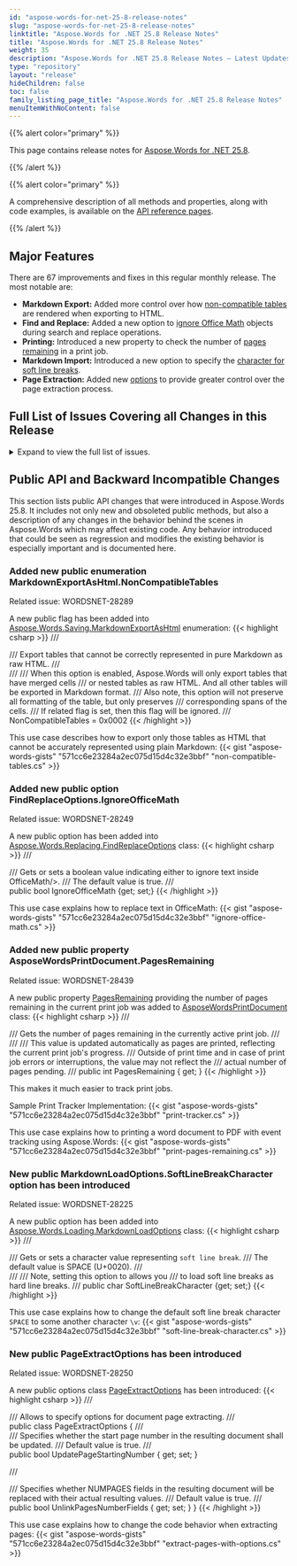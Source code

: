 ```yaml
---
id: "aspose-words-for-net-25-8-release-notes"
slug: "aspose-words-for-net-25-8-release-notes"
linktitle: "Aspose.Words for .NET 25.8 Release Notes"
title: "Aspose.Words for .NET 25.8 Release Notes"
weight: 35
description: "Aspose.Words for .NET 25.8 Release Notes – Latest Updates and Fixes in August 2025"
type: "repository"
layout: "release"
hideChildren: false
toc: false
family_listing_page_title: "Aspose.Words for .NET 25.8 Release Notes"
menuItemWithNoContent: false
---
```


{{% alert color="primary" %}}

This page contains release notes for [Aspose.Words for .NET 25.8](https://www.nuget.org/packages/Aspose.Words/25.8.0).

{{% /alert %}}


{{% alert color="primary" %}}

A comprehensive description of all methods and properties, along with code examples, is available on the [API reference pages](https://reference.aspose.com/words/net/).

{{% /alert %}}

## Major Features

There are 67 improvements and fixes in this regular monthly release. The most notable are:

- **Markdown Export:** Added more control over how [non-compatible tables](https://reference.aspose.com/words/net/aspose.words.saving/markdownexportashtml/) are rendered when exporting to HTML.
- **Find and Replace:** Added a new option to [ignore Office Math](https://reference.aspose.com/words/net/aspose.words.replacing/findreplaceoptions/ignoreofficemath/) objects during search and replace operations.
- **Printing:** Introduced a new property to check the number of [pages remaining](https://reference.aspose.com/words/net/aspose.words.rendering/asposewordsprintdocument/pagesremaining/) in a print job.
- **Markdown Import:** Introduced a new option to specify the [character for soft line breaks](https://reference.aspose.com/words/net/aspose.words.loading/markdownloadoptions/softlinebreakcharacter/).
- **Page Extraction:** Added new [options](https://reference.aspose.com/words/net/aspose.words/pageextractoptions/) to provide greater control over the page extraction process.
 
## Full List of Issues Covering all Changes in this Release

<details>
<summary>Expand to view the full list of issues.</summary>

|Key|Summary|Category|
| :- | :- | :- |
|WORDSNET-28249|Consider providing an ability to replace in OfficeMath|New Feature
|WORDSNET-28250|Consider adding an ability to preserve NUMPAGES fields after using ExtractPages method|New Feature
|WORDSNET-28236|Missing glyphs on conversion to PDF|New Feature
|WORDSNET-11360|Justify Medium paragraph alignment is not preserved in PDF|New Feature
|WORDSNET-9766|Docx to fixed file format conversion issue with arabic text|New Feature
|WORDSNET-28439|Add public property providing the number of pages remaining in the current print job|New Feature
|WORDSNET-24716|Provide an API to track document printing progress|Enhancement
|WORDSNET-25542|Invisible watermark|Bug
|WORDSNET-28498|Compare result does not match MS Word output|Bug
|WORDSNET-28387|Object reference error upon DOCX to PDF conversion|Bug
|WORDSNET-28480|Chinese text is distributed improperly after rendering|Bug
|WORDSNET-28292|InvalidOperationException when processing DOCX with XML-mapped StructuredDocumentTags|Bug
|WORDSNET-28135|DOCX merging issue|Bug
|WORDSNET-28481|FileCorruptedException is thrown upon loading RTF document|Bug
|WORDSNET-28430|OpenAiModel.Translate() throws an exception with custom URL|Bug
|WORDSNET-28470|Table.AutoFit() not working as expected|Bug
|WORDSNET-28431|FirstLineIndent return -28.35 instead of 0 in DOTM style|Bug
|WORDSNET-28225|Soft line break is improperly read from markdown document|Bug
|WORDSNET-27698|Tab character in SDT is rendered as missed character when PreserveFormFields is enabled|Bug
|WORDSNET-28465|LINQ Reporting Engine - An issue with building nested tables|Bug
|WORDSNET-28338|LINQ Reporting Engine - An issue with building a pivot table upon a single cell|Bug
|WORDSNET-28420|HTML to XLSX conversion error|Bug
|WORDSNET-28476|FileLoadException is thrown upon loading PDF|Bug
|WORDSNET-28311|DOCX merging issue|Bug
|WORDSNET-28455|InvalidOperationException upon saving document after appending text to tables in a Building Block |Bug
|WORDSNET-28417|DOC to PDF: Extra image appears|Bug
|WORDSNET-28224|Data in nested regions are merged improperly|Bug
|WORDSNET-28435|SimHei font replaced with SimSun and became Regular instead of Bold upon DOCX to PDF|Bug
|WORDSNET-28471|Incorrect scaling of a vertical numeric axis|Bug
|WORDSNET-28447|X-axis label text moves to the next line when converting DOCX to PDF|Bug
|WORDSNET-28426|NullReferenceException upon MailMerge with the html text|Bug
|WORDSNET-28456|System.NullReferenceException when processing a document containing shapes|Bug
|WORDSNET-28459|PAC to report accessibility compliance errors with link annotation|Bug
|WORDSNET-26362|Less items are dispalyed in chart legend |Bug
|WORDSNET-22932|Arabic text does not render correctly in output PDF|Bug
|WORDSNET-28399|Infinite loop on UpdatePageLayout|Bug
|WORDSNET-28203|NullReferenceException on UpdatePageLayout()|Bug
|WORDSNET-28425|Missed Subtype for header/footer in the PDF/UA-1|Bug
|WORDSNET-27891|Shapes texture and gradient fill is corrupted after work of ApsCanvasTransformApplier|Bug
|WORDSNET-24643|3D bar chart is overlapped by axis title and legend|Bug
|WORDSNET-22698|Justify Low Paragraph Alignment is not Retained during Arabic Word to PDF Conversion|Bug
|WORDSNET-15011|Paragraph's alignment is lost after conversion from Docx to PDF|Bug
|WORDSNET-28233|Noto JP fonts embedded in MS Word document are not handled by MS Word properly|Bug
|WORDSNET-28359|ArgumentOutOfRangeException is thrown upon autofitting table|Bug
|WORDSNET-28316|Merging images does not work as expected with Merger.Merge overload that returns Document instance|Bug
|WORDSNET-11791|Arabic text rendering issue with output PDF|Bug
|WORDSNET-28450|DOCX to PDF: Loading and filling the document with XML does not render Japanese letters correctly|Bug
|WORDSNET-28407|Issue with symbol rendering after formatting change with tracked changes|Bug
|WORDSNET-28373|RevisionTextEffect.Hidden effect is not applied to list items|Bug
|WORDSNET-28448|Page orientation changed from landscape to portrait upon DOCX to PDF convertion|Bug
|WORDSNET-28446|Multiple link tags instead of single link in PDF/UA|Bug
|WORDSNET-27631|Obfuscated exception is thrown while loading password protected PDF.|Bug
|WORDSNET-22986|Justification of Arabic text is incorrect|Bug
|WORDSNET-28289|XML to MD: HTML Tables tags with Markdown Content|Bug
|WORDSNET-11830|Docx to Pdf conversion issue with text justification |Bug
|WORDSNET-28434|DOCX to EPUB: System.IndexOutOfRangeException|Bug
|WORDSNET-28293|Table is imported from MHTML with wrong background color|Bug
|WORDSNET-27741|Add support for the "mso-list-name" CSS property|Bug
|WORDSNET-28276|Import of MsoHtml lists differs from MS Word's result|Bug
|WORDSNET-28238|Borders are imported improperly from HTML|Bug
|WORDSNET-28422|Image lost when converting Doc to Doc|Bug
|WORDSNET-28428|A bug in usage of exception cache in WebRequestHelper.OpenStreamFromUri()|Bug
|WORDSNET-28429|List numbers are duplicated when converting HTML to DOCX|Bug
|WORDSNET-28376|Image is lost after importing HTML|Bug
|WORDSNET-27831|Strange PageCount behavior|Bug
|WORDSNET-28205|Legend is rendered improperly|Bug
|WORDSNET-28438|DOCX to EPUB: Image containing math formula renders incorrectly|Bug
</details>

## Public API and Backward Incompatible Changes

This section lists public API changes that were introduced in Aspose.Words 25.8. It includes not only new and obsoleted public methods, but also a description of any changes in the behavior behind the scenes in Aspose.Words which may affect existing code. Any behavior introduced that could be seen as regression and modifies the existing behavior is especially important and is documented here.

### Added new public enumeration MarkdownExportAsHtml.NonCompatibleTables

Related issue: WORDSNET-28289

A new public flag has been added into [Aspose.Words.Saving.MarkdownExportAsHtml](https://reference.aspose.com/words/net/aspose.words.saving/markdownexportashtml/) enumeration:
{{< highlight csharp >}}
/// <summary>
/// Export tables that cannot be correctly represented in pure Markdown as raw HTML.
/// </summary>
/// <remarks>
/// <para> When this option is enabled, Aspose.Words will only export tables that have merged cells
/// or nested tables as raw HTML. And all other tables will be exported in Markdown format.
/// Also note, this option will not preserve all formatting of the table, but only preserves
/// corresponding spans of the cells.</para>
/// <para>If related <see cref="Tables"/> flag is set, then this flag will be ignored.</para>
/// </remarks>
NonCompatibleTables = 0x0002
{{< /highlight >}}

This use case describes how to export only those tables as HTML that cannot be accurately represented using plain Markdown:
{{< gist "aspose-words-gists" "571cc6e23284a2ec075d15d4c32e3bbf" "non-compatible-tables.cs" >}}

### Added new public option FindReplaceOptions.IgnoreOfficeMath

Related issue: WORDSNET-28249

A new public option has been added into [Aspose.Words.Replacing.FindReplaceOptions](https://reference.aspose.com/words/net/aspose.words.replacing/findreplaceoptions/findreplaceoptions/) class:
{{< highlight csharp >}}
/// <summary>
/// Gets or sets a boolean value indicating either to ignore text inside OfficeMath/>.
/// The default value is <c>true</c>.
/// </summary>
public bool IgnoreOfficeMath {get; set;}
{{< /highlight >}}

This use case explains how to replace text in OfficeMath:
{{< gist "aspose-words-gists" "571cc6e23284a2ec075d15d4c32e3bbf" "ignore-office-math.cs" >}}

### Added new public property AsposeWordsPrintDocument.PagesRemaining

Related issue: WORDSNET-28439

A new public property [PagesRemaining](https://reference.aspose.com/words/net/aspose.words.rendering/asposewordsprintdocument/pagesremaining/) providing the number of pages remaining in the current print job was added to [AsposeWordsPrintDocument](https://reference.aspose.com/words/net/aspose.words.rendering/asposewordsprintdocument/asposewordsprintdocument/) class:
{{< highlight csharp >}}
/// <summary>
/// Gets the number of pages remaining in the currently active print job.
/// </summary>
/// <remarks>
/// This value is updated automatically as pages are printed, reflecting the current print job's progress.
/// Outside of print time and in case of print job errors or interruptions, the value may not reflect the
/// actual number of pages pending.
/// </remarks>
public int PagesRemaining { get; }
{{< /highlight >}}

This makes it much easier to track print jobs.

Sample Print Tracker Implementation:
{{< gist "aspose-words-gists" "571cc6e23284a2ec075d15d4c32e3bbf" "print-tracker.cs" >}}

This use case explains how to printing a word document to PDF with event tracking using Aspose.Words:
{{< gist "aspose-words-gists" "571cc6e23284a2ec075d15d4c32e3bbf" "print-pages-remaining.cs" >}}

### New public MarkdownLoadOptions.SoftLineBreakCharacter option has been introduced

Related issue: WORDSNET-28225

A new public option has been added into [Aspose.Words.Loading.MarkdownLoadOptions](https://reference.aspose.com/words/net/aspose.words.loading/markdownloadoptions/) class:
{{< highlight csharp >}}
/// <summary>
/// Gets or sets a character value representing `soft line break`.
/// The default value is <c>SPACE (U+0020)</c>.
/// </summary>
/// <remarks>
/// Note, setting this option to <see cref="ControlChar.LineBreakChar"/> allows you
/// to load soft line breaks as hard line breaks.
/// </remarks>
public char SoftLineBreakCharacter {get; set;}
{{< /highlight >}}

This use case explains how to change the default soft line break character `SPACE` to some another character `\v`:
{{< gist "aspose-words-gists" "571cc6e23284a2ec075d15d4c32e3bbf" "soft-line-break-character.cs" >}}

### New public PageExtractOptions has been introduced

Related issue: WORDSNET-28250

A new public options class [PageExtractOptions](https://reference.aspose.com/words/net/aspose.words/pageextractoptions/) has been introduced:
{{< highlight csharp >}}
/// <summary>
/// Allows to specify options for document page extracting.
/// </summary>
public class PageExtractOptions
{
  /// <summary>
  /// Specifies whether the start page number in the resulting document shall be updated.
  /// Default value is <c>true</c>.
  /// </summary>
  public bool UpdatePageStartingNumber { get; set; }

  /// <summary>
  /// Specifies whether NUMPAGES fields in the resulting document will be replaced with their actual resulting values.
  /// Default value is <c>true</c>.
  /// </summary>
  public bool UnlinkPagesNumberFields { get; set; }
}
{{< /highlight >}}

This use case explains how to change the code behavior when extracting pages:
{{< gist "aspose-words-gists" "571cc6e23284a2ec075d15d4c32e3bbf" "extract-pages-with-options.cs" >}}